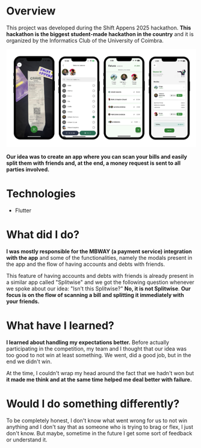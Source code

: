 # Overview

This project was developed during the Shift Appens 2025 hackathon. **This hackathon is the biggest student-made hackathon in the country** and it is organized by the Informatics Club of the University of Coimbra.

![usettle](../../assets/usettle.png)

**Our idea was to create an app where you can scan your bills and easily split them with friends and, at the end, a money request is sent to all parties involved.**

# Technologies

- Flutter

# What did I do?

**I was mostly responsible for the MBWAY (a payment service) integration with the app** and some of the functionalities, namely the modals present in the app and the flow of having accounts and debts with friends.

This feature of having accounts and debts with friends is already present in a similar app called "Splitwise" and we got the following question whenever we spoke about our idea: "Isn't this Splitwise?" **No, it is not Splitwise**. **Our focus is on the flow of scanning a bill and splitting it immediately with your friends.**

# What have I learned?

**I learned about handling my expectations better.** Before actually participating in the competition, my team and I thought that our idea was too good to not win at least something. We went, did a good job, but in the end we didn't win.

At the time, I couldn't wrap my head around the fact that we hadn't won but **it made me think and at the same time helped me deal better with failure.**

# Would I do something differently?

To be completely honest, I don't know what went wrong for us to not win anything and I don't say that as someone who is trying to brag or flex, I just don't know. But maybe, sometime in the future I get some sort of feedback or understand it.